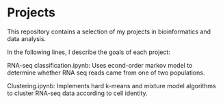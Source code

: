 # Projects

This repository contains a selection of my projects in bioinformatics and data analysis.

In the following lines, I describe the goals of each project:

  RNA-seq classification.ipynb:
      Uses econd-order markov model to determine whether RNA seq reads came from one of two populations.

  Clustering.ipynb:
      Implements hard k-means and mixture model algorithms to cluster RNA-seq data according to cell identity. 
      
  
